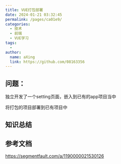 ```yaml
---
title: VUE打包部署
date: 2024-01-21 03:32:45
permalink: /pages/ca01e9/
categories:
  - 技术
  - 前端
  - VUE学习
tags:
  - 
author: 
  name: aXing
  link: https://github.com/08163356
---
```

## 问题：

独立开发了一个setting页面，嵌入到已有的app项目当中

将打包的项目部署到已有项目中



## 知识总结



## 参考文档

https://segmentfault.com/a/1190000021530126

